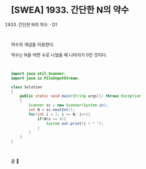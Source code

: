# [SWEA] 1933. 간단한 N의 약수

1933. 간단한 N의 약수 - D1 

<br>

약수의 개념을 이용한다. <br>

약수는 N을 어떤 수로 나눴을 때 나머지가 0인 것이다. <br>

<br>

```java
import java.util.Scanner;
import java.io.FileInputStream;

class Solution
{
	public static void main(String args[]) throws Exception
	{
		Scanner sc = new Scanner(System.in);
		int N = sc.nextInt();
		for(int i = 1; i <= N; i++){
			if(N%i == 0){
				System.out.print(i + " ");
			}
		}
	}
}
```

<br>

끝 🐧

<br>